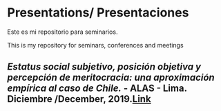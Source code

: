 # Presentations/ Presentaciones

Este es mi repositorio para seminarios.

This is my repository for seminars, conferences and meetings

## _Estatus social subjetivo, posición objetiva y percepción de meritocracia: una aproximación empírica al caso de Chile._  - ALAS - Lima. Diciembre /December, 2019.[Link](alas-lima-2019/presentacion-alas19.html)
